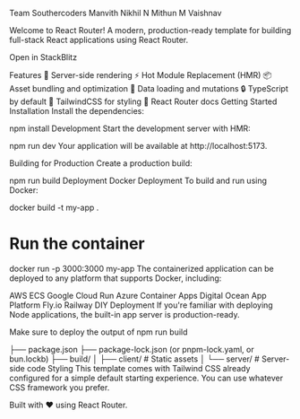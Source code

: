 Team Southercoders
Manvith
Nikhil N
Mithun M
Vaishnav


Welcome to React Router!
A modern, production-ready template for building full-stack React applications using React Router.

Open in StackBlitz

Features
🚀 Server-side rendering
⚡️ Hot Module Replacement (HMR)
📦 Asset bundling and optimization
🔄 Data loading and mutations
🔒 TypeScript by default
🎉 TailwindCSS for styling
📖 React Router docs
Getting Started
Installation
Install the dependencies:

npm install
Development
Start the development server with HMR:

npm run dev
Your application will be available at http://localhost:5173.

Building for Production
Create a production build:

npm run build
Deployment
Docker Deployment
To build and run using Docker:

docker build -t my-app .

# Run the container
docker run -p 3000:3000 my-app
The containerized application can be deployed to any platform that supports Docker, including:

AWS ECS
Google Cloud Run
Azure Container Apps
Digital Ocean App Platform
Fly.io
Railway
DIY Deployment
If you're familiar with deploying Node applications, the built-in app server is production-ready.

Make sure to deploy the output of npm run build

├── package.json
├── package-lock.json (or pnpm-lock.yaml, or bun.lockb)
├── build/
│   ├── client/    # Static assets
│   └── server/    # Server-side code
Styling
This template comes with Tailwind CSS already configured for a simple default starting experience. You can use whatever CSS framework you prefer.

Built with ❤️ using React Router.
